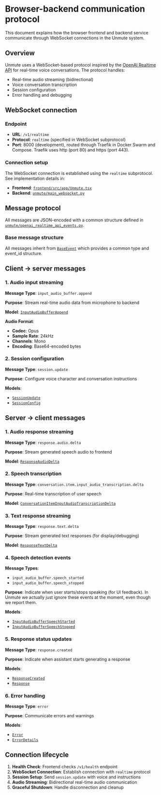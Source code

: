 # Browser-backend communication protocol

This document explains how the browser frontend and backend service communicate through WebSocket connections in the Unmute system.

## Overview

Unmute uses a WebSocket-based protocol inspired by the [OpenAI Realtime API](https://platform.openai.com/docs/api-reference/realtime) for real-time voice conversations. The protocol handles:

- Real-time audio streaming (bidirectional)
- Voice conversation transcription
- Session configuration
- Error handling and debugging

## WebSocket connection

### Endpoint
- **URL**: `/v1/realtime`
- **Protocol**: `realtime` (specified in WebSocket subprotocol)
- **Port**: 8000 (development), routed through Traefik in Docker Swarm and Compose. Traefik uses http (port 80) and https (port 443).

### Connection setup

The WebSocket connection is established using the `realtime` subprotocol. See implementation details in:
- **Frontend**: [`frontend/src/app/Unmute.tsx`](../frontend/src/app/Unmute.tsx)
- **Backend**: [`unmute/main_websocket.py`](../unmute/main_websocket.py)

## Message protocol

All messages are JSON-encoded with a common structure defined in [`unmute/openai_realtime_api_events.py`](../unmute/openai_realtime_api_events.py).

### Base message structure

All messages inherit from [`BaseEvent`](https://github.com/kyutai-labs/unmute/blob/main/unmute/openai_realtime_api_events.py#L32-L50) which provides a common type and event_id structure.

## Client → server messages

### 1. Audio input streaming

**Message Type**: `input_audio_buffer.append`

**Purpose**: Stream real-time audio data from microphone to backend

**Model**: [`InputAudioBufferAppend`](https://github.com/kyutai-labs/unmute/blob/main/unmute/openai_realtime_api_events.py#L80-L81)

**Audio Format**:
- **Codec**: Opus
- **Sample Rate**: 24kHz
- **Channels**: Mono
- **Encoding**: Base64-encoded bytes

### 2. Session configuration

**Message Type**: `session.update`

**Purpose**: Configure voice character and conversation instructions

**Models**:
- [`SessionUpdate`](https://github.com/kyutai-labs/unmute/blob/main/unmute/openai_realtime_api_events.py#L72-L73)
- [`SessionConfig`](https://github.com/kyutai-labs/unmute/blob/main/unmute/openai_realtime_api_events.py#L66-L69)

## Server → client messages

### 1. Audio response streaming

**Message Type**: `response.audio.delta`

**Purpose**: Stream generated speech audio to frontend

**Model**: [`ResponseAudioDelta`](https://github.com/kyutai-labs/unmute/blob/main/unmute/openai_realtime_api_events.py#L133-L134)

### 2. Speech transcription

**Message Type**: `conversation.item.input_audio_transcription.delta`

**Purpose**: Real-time transcription of user speech

**Model**: [`ConversationItemInputAudioTranscriptionDelta`](https://github.com/kyutai-labs/unmute/blob/main/unmute/openai_realtime_api_events.py#L147-L151)

### 3. Text response streaming

**Message Type**: `response.text.delta`

**Purpose**: Stream generated text responses (for display/debugging)

**Model**: [`ResponseTextDelta`](https://github.com/kyutai-labs/unmute/blob/main/unmute/openai_realtime_api_events.py#L125-L126)

### 4. Speech detection events

**Message Types**:
- `input_audio_buffer.speech_started`
- `input_audio_buffer.speech_stopped`

**Purpose**: Indicate when user starts/stops speaking (for UI feedback). In Unmute we actually just ignore these events at the moment, even though we report them.

**Models**:
- [`InputAudioBufferSpeechStarted`](https://github.com/kyutai-labs/unmute/blob/main/unmute/openai_realtime_api_events.py#L95-L105)
- [`InputAudioBufferSpeechStopped`](https://github.com/kyutai-labs/unmute/blob/main/unmute/openai_realtime_api_events.py#L108-L111)

### 5. Response status updates

**Message Type**: `response.created`

**Purpose**: Indicate when assistant starts generating a response

**Models**:
- [`ResponseCreated`](https://github.com/kyutai-labs/unmute/blob/main/unmute/openai_realtime_api_events.py#L121-L122)
- [`Response`](https://github.com/kyutai-labs/unmute/blob/main/unmute/openai_realtime_api_events.py#L114-L118)

### 6. Error handling

**Message Type**: `error`

**Purpose**: Communicate errors and warnings

**Models**:
- [`Error`](https://github.com/kyutai-labs/unmute/blob/main/unmute/openai_realtime_api_events.py#L62-L63)
- [`ErrorDetails`](https://github.com/kyutai-labs/unmute/blob/main/unmute/openai_realtime_api_events.py#L53-L59)

## Connection lifecycle

1. **Health Check**: Frontend checks `/v1/health` endpoint
2. **WebSocket Connection**: Establish connection with `realtime` protocol
3. **Session Setup**: Send `session.update` with voice and instructions
4. **Audio Streaming**: Bidirectional real-time audio communication
5. **Graceful Shutdown**: Handle disconnection and cleanup

